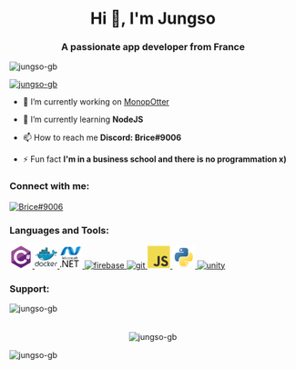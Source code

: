 <h1 align="center">Hi 👋, I'm Jungso</h1>
<h3 align="center">A passionate app developer from France</h3>

<p align="left"> <img src="https://komarev.com/ghpvc/?username=jungso-gb&label=Profile%20views&color=0e75b6&style=flat" alt="jungso-gb" /> </p>

<p align="left"> <a href="https://github.com/ryo-ma/github-profile-trophy"><img src="https://github-profile-trophy.vercel.app/?username=jungso-gb" alt="jungso-gb" /></a> </p>

- 🔭 I’m currently working on [MonopOtter](https://github.com/Jungso-GB/monopotter/tree/main)

- 🌱 I’m currently learning **NodeJS**

- 📫 How to reach me **Discord: Brice#9006**

- ⚡ Fun fact **I'm in a business school and there is no programmation x)**

<h3 align="left">Connect with me:</h3>
<p align="left">
<a href="https://discord.gg/Brice#9006" target="blank"><img align="center" src="https://raw.githubusercontent.com/rahuldkjain/github-profile-readme-generator/master/src/images/icons/Social/discord.svg" alt="Brice#9006" height="30" width="40" /></a>
</p>

<h3 align="left">Languages and Tools:</h3>
<p align="left"> <a href="https://www.w3schools.com/cs/" target="_blank" rel="noreferrer"> <img src="https://raw.githubusercontent.com/devicons/devicon/master/icons/csharp/csharp-original.svg" alt="csharp" width="40" height="40"/> </a> <a href="https://www.docker.com/" target="_blank" rel="noreferrer"> <img src="https://raw.githubusercontent.com/devicons/devicon/master/icons/docker/docker-original-wordmark.svg" alt="docker" width="40" height="40"/> </a> <a href="https://dotnet.microsoft.com/" target="_blank" rel="noreferrer"> <img src="https://raw.githubusercontent.com/devicons/devicon/master/icons/dot-net/dot-net-original-wordmark.svg" alt="dotnet" width="40" height="40"/> </a> <a href="https://firebase.google.com/" target="_blank" rel="noreferrer"> <img src="https://www.vectorlogo.zone/logos/firebase/firebase-icon.svg" alt="firebase" width="40" height="40"/> </a> <a href="https://git-scm.com/" target="_blank" rel="noreferrer"> <img src="https://www.vectorlogo.zone/logos/git-scm/git-scm-icon.svg" alt="git" width="40" height="40"/> </a> <a href="https://developer.mozilla.org/en-US/docs/Web/JavaScript" target="_blank" rel="noreferrer"> <img src="https://raw.githubusercontent.com/devicons/devicon/master/icons/javascript/javascript-original.svg" alt="javascript" width="40" height="40"/> </a> <a href="https://www.python.org" target="_blank" rel="noreferrer"> <img src="https://raw.githubusercontent.com/devicons/devicon/master/icons/python/python-original.svg" alt="python" width="40" height="40"/> </a> <a href="https://unity.com/" target="_blank" rel="noreferrer"> <img src="https://www.vectorlogo.zone/logos/unity3d/unity3d-icon.svg" alt="unity" width="40" height="40"/> </a> </p>


<h3 align="left">Support:</h3>
<p><a href="https://ko-fi.com/jungso-gb"> <img align="left" src="https://cdn.ko-fi.com/cdn/kofi3.png?v=3" height="50" width="210" alt="jungso-gb" /></a></p><br><br>


<p><img align="center" src="https://github-readme-stats.vercel.app/api/top-langs?username=jungso-gb&show_icons=true&locale=en&layout=compact" alt="jungso-gb" /></p>

<p><img align="center" src="https://github-readme-streak-stats.herokuapp.com/?user=jungso-gb&" alt="jungso-gb" /></p>

